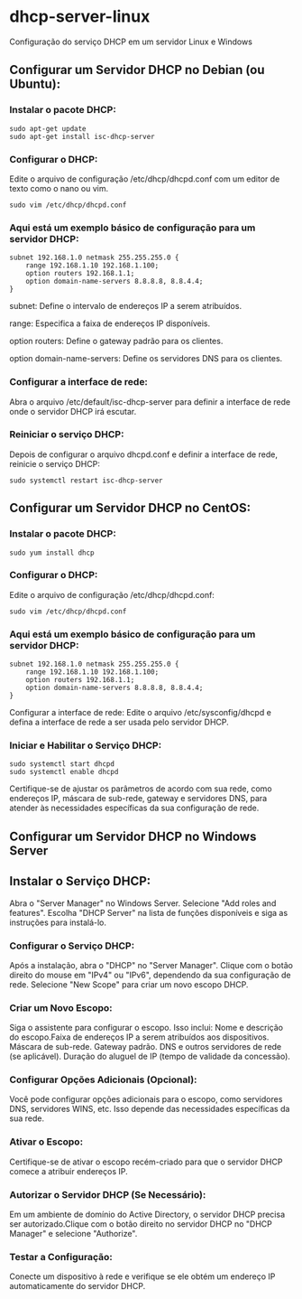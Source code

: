 # dhcp-server-linux
Configuração do serviço DHCP em um servidor Linux e Windows

## Configurar um Servidor DHCP no Debian (ou Ubuntu):

### Instalar o pacote DHCP:

```
sudo apt-get update
sudo apt-get install isc-dhcp-server
```

### Configurar o DHCP:

Edite o arquivo de configuração /etc/dhcp/dhcpd.conf com um editor de texto como o nano ou vim.

```
sudo vim /etc/dhcp/dhcpd.conf
```

### Aqui está um exemplo básico de configuração para um servidor DHCP:

```
subnet 192.168.1.0 netmask 255.255.255.0 {
    range 192.168.1.10 192.168.1.100;
    option routers 192.168.1.1;
    option domain-name-servers 8.8.8.8, 8.8.4.4;
}
```

subnet: Define o intervalo de endereços IP a serem atribuídos.

range: Especifica a faixa de endereços IP disponíveis.

option routers: Define o gateway padrão para os clientes.

option domain-name-servers: Define os servidores DNS para os clientes.


### Configurar a interface de rede:

Abra o arquivo /etc/default/isc-dhcp-server para definir a interface de rede onde o servidor DHCP irá escutar.


### Reiniciar o serviço DHCP:

Depois de configurar o arquivo dhcpd.conf e definir a interface de rede, reinicie o serviço DHCP:

```
sudo systemctl restart isc-dhcp-server
```

## Configurar um Servidor DHCP no CentOS:

### Instalar o pacote DHCP:

```
sudo yum install dhcp
```

### Configurar o DHCP:

Edite o arquivo de configuração /etc/dhcp/dhcpd.conf:

```
sudo vim /etc/dhcp/dhcpd.conf
```

### Aqui está um exemplo básico de configuração para um servidor DHCP:

```
subnet 192.168.1.0 netmask 255.255.255.0 {
    range 192.168.1.10 192.168.1.100;
    option routers 192.168.1.1;
    option domain-name-servers 8.8.8.8, 8.8.4.4;
}
```

Configurar a interface de rede: Edite o arquivo /etc/sysconfig/dhcpd e defina a interface de rede a ser usada pelo servidor DHCP.

### Iniciar e Habilitar o Serviço DHCP:

```
sudo systemctl start dhcpd
sudo systemctl enable dhcpd
```

Certifique-se de ajustar os parâmetros de acordo com sua rede, como endereços IP, máscara de sub-rede, gateway e servidores DNS, para atender às necessidades específicas da sua configuração de rede.

## Configurar um Servidor DHCP no Windows Server

## Instalar o Serviço DHCP:

Abra o "Server Manager" no Windows Server. Selecione "Add roles and features". Escolha "DHCP Server" na lista de funções disponíveis e siga as instruções para instalá-lo.

### Configurar o Serviço DHCP:

Após a instalação, abra o "DHCP" no "Server Manager". Clique com o botão direito do mouse em "IPv4" ou "IPv6", dependendo da sua configuração de rede. Selecione "New Scope" para criar um novo escopo DHCP.

### Criar um Novo Escopo:

Siga o assistente para configurar o escopo. Isso inclui: Nome e descrição do escopo.Faixa de endereços IP a serem atribuídos aos dispositivos. Máscara de sub-rede. Gateway padrão. DNS e outros servidores de rede (se aplicável). Duração do aluguel de IP (tempo de validade da concessão).

### Configurar Opções Adicionais (Opcional):

Você pode configurar opções adicionais para o escopo, como servidores DNS, servidores WINS, etc. Isso depende das necessidades específicas da sua rede.

### Ativar o Escopo:

Certifique-se de ativar o escopo recém-criado para que o servidor DHCP comece a atribuir endereços IP.

### Autorizar o Servidor DHCP (Se Necessário):

Em um ambiente de domínio do Active Directory, o servidor DHCP precisa ser autorizado.Clique com o botão direito no servidor DHCP no "DHCP Manager" e selecione "Authorize".

### Testar a Configuração:

Conecte um dispositivo à rede e verifique se ele obtém um endereço IP automaticamente do servidor DHCP.
